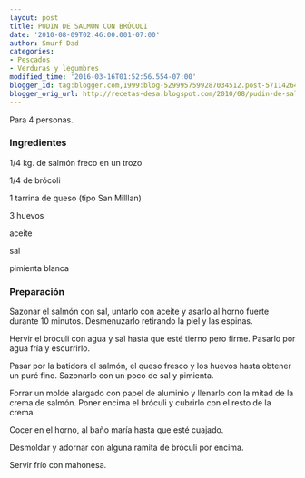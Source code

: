 ```yaml
---
layout: post
title: PUDIN DE SALMÓN CON BRÓCOLI
date: '2010-08-09T02:46:00.001-07:00'
author: Smurf Dad
categories:
- Pescados
- Verduras y legumbres
modified_time: '2016-03-16T01:52:56.554-07:00'
blogger_id: tag:blogger.com,1999:blog-5299957599287034512.post-571142646372416215
blogger_orig_url: http://recetas-desa.blogspot.com/2010/08/pudin-de-salmon-con-brocoli.html
---
```


Para 4 personas.

<h3>Ingredientes</h3>
1/4 kg. de salmón freco en un trozo

1/4 de brócoli

1 tarrina de queso (tipo San Milllan)

3 huevos

aceite

sal

pimienta blanca



<h3>Preparación</h3>
Sazonar el salmón con sal, untarlo con aceite y asarlo al horno fuerte durante 10 minutos. Desmenuzarlo retirando la piel y las espinas.

Hervir el bróculi con agua y sal hasta que esté tierno pero firme. Pasarlo por agua fría y escurrirlo.

Pasar por la batidora el salmón, el queso fresco y los huevos hasta obtener un puré fino. Sazonarlo con un poco de sal y pimienta.

Forrar un molde alargado con papel de aluminio y llenarlo con la mitad de la crema de salmón. Poner encima el bróculi y cubrirlo con el resto de la crema.

Cocer en el horno, al baño maría hasta que esté cuajado.

Desmoldar y adornar con alguna ramita de bróculi por encima.

Servir frío con mahonesa.
